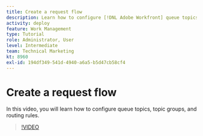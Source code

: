 ```yaml
---
title: Create a request flow
description: Learn how to configure [!DNL Adobe Workfront] queue topics, topic groups, and routing rules to help manage request and work intake.
activity: deploy
feature: Work Management
type: Tutorial
role: Administrator, User
level: Intermediate
team: Technical Marketing
kt: 8960
exl-id: 194df349-541d-4940-a6a5-b5d47cb58cf4
---
```

# Create a request flow

In this video, you will learn how to configure queue topics, topic groups, and routing rules.

>[!VIDEO](https://video.tv.adobe.com/v/335223/?quality=12)

<!---
there's a FAQ list in the LP. do we want to bring that over
--->

